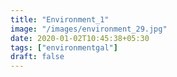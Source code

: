 ```yaml
---
title: "Environment_1"
image: "/images/environment_29.jpg"
date: 2020-01-02T10:45:38+05:30
tags: ["environmentgal"]
draft: false
---
```


